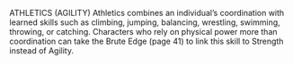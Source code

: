 ATHLETICS (AGILITY)
Athletics combines an individual’s coordination with learned skills such as climbing, jumping, balancing, wrestling, swimming, throwing, or catching. Characters who rely on physical power more than coordination can take the Brute Edge (page 41) to link this skill to Strength instead of Agility.